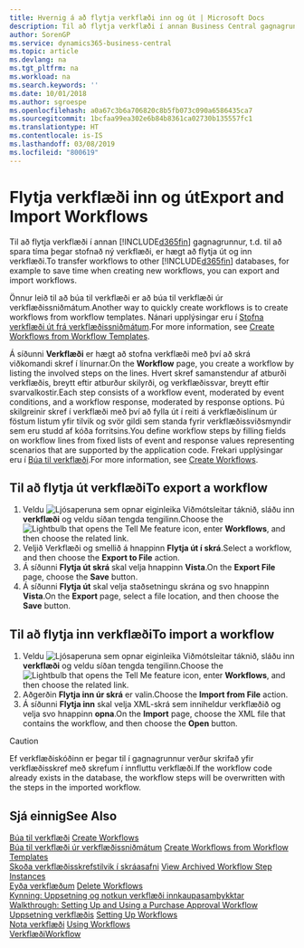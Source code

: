 ```yaml
---
title: Hvernig á að flytja verkflæði inn og út | Microsoft Docs
description: Til að flytja verkflæði í annan Business Central gagnagrunn, t.d. til að spara tíma þegar stofnað ný verkflæði, er hægt að flytja út og inn verkflæði.
author: SorenGP
ms.service: dynamics365-business-central
ms.topic: article
ms.devlang: na
ms.tgt_pltfrm: na
ms.workload: na
ms.search.keywords: ''
ms.date: 10/01/2018
ms.author: sgroespe
ms.openlocfilehash: a0a67c3b6a706820c8b5fb073c090a6586435ca7
ms.sourcegitcommit: 1bcfaa99ea302e6b84b8361ca02730b135557fc1
ms.translationtype: HT
ms.contentlocale: is-IS
ms.lasthandoff: 03/08/2019
ms.locfileid: "800619"
---
```

# <a name="export-and-import-workflows"></a><span data-ttu-id="94263-103">Flytja verkflæði inn og út</span><span class="sxs-lookup"><span data-stu-id="94263-103">Export and Import Workflows</span></span>
<span data-ttu-id="94263-104">Til að flytja verkflæði í annan [!INCLUDE[d365fin](includes/d365fin_md.md)] gagnagrunnur, t.d. til að spara tíma þegar stofnað ný verkflæði, er hægt að flytja út og inn verkflæði.</span><span class="sxs-lookup"><span data-stu-id="94263-104">To transfer workflows to other [!INCLUDE[d365fin](includes/d365fin_md.md)] databases, for example to save time when creating new workflows, you can export and import workflows.</span></span>  

 <span data-ttu-id="94263-105">Önnur leið til að búa til verkflæði er að búa til verkflæði úr verkflæðissniðmátum.</span><span class="sxs-lookup"><span data-stu-id="94263-105">Another way to quickly create workflows is to create workflows from workflow templates.</span></span> <span data-ttu-id="94263-106">Nánari upplýsingar eru í [Stofna verkflæði út frá verkflæðissniðmátum](across-how-to-create-workflows-from-workflow-templates.md).</span><span class="sxs-lookup"><span data-stu-id="94263-106">For more information, see [Create Workflows from Workflow Templates](across-how-to-create-workflows-from-workflow-templates.md).</span></span>  

 <span data-ttu-id="94263-107">Á síðunni **Verkflæði** er hægt að stofna verkflæði með því að skrá viðkomandi skref í línurnar.</span><span class="sxs-lookup"><span data-stu-id="94263-107">On the **Workflow** page, you create a workflow by listing the involved steps on the lines.</span></span> <span data-ttu-id="94263-108">Hvert skref samanstendur af atburði verkflæðis, breytt eftir atburður skilyrði, og verkflæðissvar, breytt eftir svarvalkostir.</span><span class="sxs-lookup"><span data-stu-id="94263-108">Each step consists of a workflow event, moderated by event conditions, and a workflow response, moderated by response options.</span></span> <span data-ttu-id="94263-109">Þú skilgreinir skref í verkflæði með því að fylla út í reiti á verkflæðislínum úr föstum listum yfir tilvik og svör gildi sem standa fyrir verkflæðissviðsmyndir sem eru studd af kóða forritsins.</span><span class="sxs-lookup"><span data-stu-id="94263-109">You define workflow steps by filling fields on workflow lines from fixed lists of event and response values representing scenarios that are supported by the application code.</span></span> <span data-ttu-id="94263-110">Frekari upplýsingar eru í [Búa til verkflæði](across-how-to-create-workflows.md).</span><span class="sxs-lookup"><span data-stu-id="94263-110">For more information, see [Create Workflows](across-how-to-create-workflows.md).</span></span>  

## <a name="to-export-a-workflow"></a><span data-ttu-id="94263-111">Til að flytja út verkflæði</span><span class="sxs-lookup"><span data-stu-id="94263-111">To export a workflow</span></span>  
1.  <span data-ttu-id="94263-112">Veldu ![Ljósaperuna sem opnar eiginleika Viðmótsleitar](media/ui-search/search_small.png "Segðu mér hvað þú vilt gera") táknið, sláðu inn **verkflæði** og veldu síðan tengda tengilinn.</span><span class="sxs-lookup"><span data-stu-id="94263-112">Choose the ![Lightbulb that opens the Tell Me feature](media/ui-search/search_small.png "Tell me what you want to do") icon, enter **Workflows**, and then choose the related link.</span></span>  
2.  <span data-ttu-id="94263-113">Veljið Verkflæði og smellið á hnappinn **Flytja út í skrá**.</span><span class="sxs-lookup"><span data-stu-id="94263-113">Select a workflow, and then choose the **Export to File** action.</span></span>  
3.  <span data-ttu-id="94263-114">Á síðunni **Flytja út skrá** skal velja hnappinn **Vista**.</span><span class="sxs-lookup"><span data-stu-id="94263-114">On the **Export File** page, choose the **Save** button.</span></span>  
4.  <span data-ttu-id="94263-115">Á síðunni **Flytja út** skal velja staðsetningu skrána og svo hnappinn **Vista**.</span><span class="sxs-lookup"><span data-stu-id="94263-115">On the **Export** page, select a file location, and then choose the **Save** button.</span></span>  

## <a name="to-import-a-workflow"></a><span data-ttu-id="94263-116">Til að flytja inn verkflæði</span><span class="sxs-lookup"><span data-stu-id="94263-116">To import a workflow</span></span>  
1.  <span data-ttu-id="94263-117">Veldu ![Ljósaperuna sem opnar eiginleika Viðmótsleitar](media/ui-search/search_small.png "Segðu mér hvað þú vilt gera") táknið, sláðu inn **verkflæði** og veldu síðan tengda tengilinn.</span><span class="sxs-lookup"><span data-stu-id="94263-117">Choose the ![Lightbulb that opens the Tell Me feature](media/ui-search/search_small.png "Tell me what you want to do") icon, enter **Workflows**, and then choose the related link.</span></span>  
2.  <span data-ttu-id="94263-118">Aðgerðin **Flytja inn úr skrá** er valin.</span><span class="sxs-lookup"><span data-stu-id="94263-118">Choose the **Import from File** action.</span></span>  
3.  <span data-ttu-id="94263-119">Á síðunni **Flytja inn** skal velja XML-skrá sem inniheldur verkflæðið og velja svo hnappinn **opna**.</span><span class="sxs-lookup"><span data-stu-id="94263-119">On the **Import** page, choose the XML file that contains the workflow, and then choose the **Open** button.</span></span>  

> [!CAUTION]  
>  <span data-ttu-id="94263-120">Ef verkflæðiskóðinn er þegar til í gagnagrunnur verður skrifað yfir verkflæðisskref með skrefum í innfluttu verkflæði.</span><span class="sxs-lookup"><span data-stu-id="94263-120">If the workflow code already exists in the database, the workflow steps will be overwritten with the steps in the imported workflow.</span></span>  

## <a name="see-also"></a><span data-ttu-id="94263-121">Sjá einnig</span><span class="sxs-lookup"><span data-stu-id="94263-121">See Also</span></span>  
 <span data-ttu-id="94263-122">[Búa til verkflæði](across-how-to-create-workflows.md) </span><span class="sxs-lookup"><span data-stu-id="94263-122">[Create Workflows](across-how-to-create-workflows.md) </span></span>  
 <span data-ttu-id="94263-123">[Búa til verkflæði úr verkflæðissniðmátum](across-how-to-create-workflows-from-workflow-templates.md) </span><span class="sxs-lookup"><span data-stu-id="94263-123">[Create Workflows from Workflow Templates](across-how-to-create-workflows-from-workflow-templates.md) </span></span>  
 <span data-ttu-id="94263-124">[Skoða verkflæðisskrefstilvik í skráasafni](across-how-to-view-archived-workflow-step-instances.md) </span><span class="sxs-lookup"><span data-stu-id="94263-124">[View Archived Workflow Step Instances](across-how-to-view-archived-workflow-step-instances.md) </span></span>  
 <span data-ttu-id="94263-125">[Eyða verkflæðum](across-how-to-delete-workflows.md) </span><span class="sxs-lookup"><span data-stu-id="94263-125">[Delete Workflows](across-how-to-delete-workflows.md) </span></span>  
 <span data-ttu-id="94263-126">[Kynning: Uppsetning og notkun verkflæði innkaupasamþykktar](walkthrough-setting-up-and-using-a-purchase-approval-workflow.md) </span><span class="sxs-lookup"><span data-stu-id="94263-126">[Walkthrough: Setting Up and Using a Purchase Approval Workflow](walkthrough-setting-up-and-using-a-purchase-approval-workflow.md) </span></span>  
 <span data-ttu-id="94263-127">[Uppsetning verkflæðis](across-set-up-workflows.md) </span><span class="sxs-lookup"><span data-stu-id="94263-127">[Setting Up Workflows](across-set-up-workflows.md) </span></span>  
 <span data-ttu-id="94263-128">[Nota verkflæði](across-use-workflows.md) </span><span class="sxs-lookup"><span data-stu-id="94263-128">[Using Workflows](across-use-workflows.md) </span></span>  
 [<span data-ttu-id="94263-129">Verkflæði</span><span class="sxs-lookup"><span data-stu-id="94263-129">Workflow</span></span>](across-workflow.md)   
